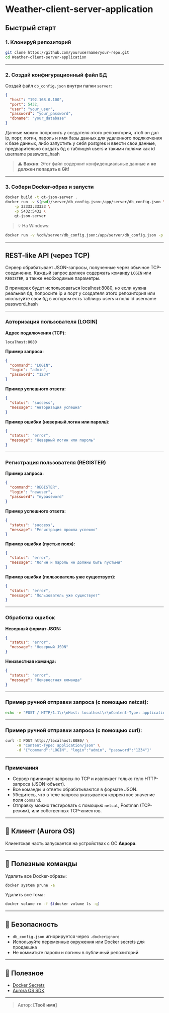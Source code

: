 
# Weather-client-server-application

## Быстрый старт

### 1. Клонируй репозиторий

```bash
git clone https://github.com/yourusername/your-repo.git
cd Weather-client-server-application
```

---

### 2. Создай конфигурационный файл БД

Создай файл `db_config.json` внутри папки `server`:


```json
{
  "host": "192.168.0.100",
  "port": 5432,
  "user": "your_user",
  "password": "your_password",
  "dbname": "your_database"
}
```
Данные можно попросить у создателя этого репозитория, чтоб он дал ip, порт, логин, пароль и имя базы данных для удаленного подлкючения к базе данных, либо запустить у себя postgres и ввести свои данные, предварительно создать бд с таблицей users и такими полями как id username password_hash       

> ⚠️ **Важно**: Этот файл содержит конфиденциальные данные и **не должен попадать в Git!**

---

### 3. Собери Docker-образ и запусти

```bash
docker build -t qt-json-server .
docker run -v $(pwd)/server/db_config.json:/app/server/db_config.json \
    -p 33333:33333 \
    -p 5432:5432 \
    qt-json-server

```

> 💡 На Windows:
```bash
docker run -v %cd%/server/db_config.json:/app/server/db_config.json -p 8080:8080 qt-json-server
```

---


## REST-like API (через TCP)

Сервер обрабатывает JSON-запросы, полученные через обычное TCP-соединение. Каждый запрос должен содержать команду `LOGIN` или `REGISTER`, а также необходимые параметры.

В примерах будет использоваться localhost:8080, но если нужна реальная бд, попросите ip и порт у создателя этого репозитория или ипользуйте свои бд в котором есть таблицы users и поля id username password_hash 

---

### Авторизация пользователя (LOGIN)

**Адрес подключения (TCP):**
```
localhost:8080
```

**Пример запроса:**
```json
{
  "command": "LOGIN",
  "login": "admin",
  "password": "1234"
}
```

**Пример успешного ответа:**
```json
{
  "status": "success",
  "message": "Авторизация успешна"
}
```

**Пример ошибки (неверный логин или пароль):**
```json
{
  "status": "error",
  "message": "Неверный логин или пароль"
}
```

---

### Регистрация пользователя (REGISTER)

**Пример запроса:**
```json
{
  "command": "REGISTER",
  "login": "newuser",
  "password": "mypassword"
}
```

**Пример успешного ответа:**
```json
{
  "status": "success",
  "message": "Регистрация прошла успешно"
}
```

**Пример ошибки (пустые поля):**
```json
{
  "status": "error",
  "message": "Логин и пароль не должны быть пустыми"
}
```

**Пример ошибки (пользователь уже существует):**
```json
{
  "status": "error",
  "message": "Пользователь уже существует"
}
```

---

### Обработка ошибок

**Неверный формат JSON:**
```json
{
  "status": "error",
  "message": "Неверный JSON"
}
```

**Неизвестная команда:**
```json
{
  "status": "error",
  "message": "Неизвестная команда"
}
```

---

### Пример ручной отправки запроса (с помощью netcat):

```bash
echo -e "POST / HTTP/1.1\r\nHost: localhost\r\nContent-Type: application/json\r\nContent-Length: 68\r\n\r\n{\"command\":\"LOGIN\",\"login\":\"admin\",\"password\":\"1234\"}" | nc localhost 8080
```

---

### Пример ручной отправки запроса (с помощью curl):

```bash
curl -X POST http://localhost:8080/ \
     -H "Content-Type: application/json" \
     -d '{"command":"LOGIN", "login":"admin", "password":"1234"}'
```

---

### Примечания

- Сервер принимает запросы по TCP и извлекает только тело HTTP-запроса (JSON-объект).
- Все команды и ответы обрабатываются в формате JSON.
- Убедитесь, что в теле запроса указывается корректное значение поля `command`.
- Отправку можно тестировать с помощью `netcat`, Postman (TCP-режим), или собственных TCP-клиентов.


---

## 📱 Клиент (Aurora OS)

Клиентская часть запускается на устройствах с ОС **Аврора**.

---

## 🧹 Полезные команды

Удалить все Docker-образы:
```bash
docker system prune -a
```

Удалить все тома:
```bash
docker volume rm -f $(docker volume ls -q)
```

---

## 🔐 Безопасность

- `db_config.json` игнорируется через `.dockerignore`
- Используйте переменные окружения или Docker secrets для продакшна
- Не коммитьте пароли и логины в публичный репозиторий

---

## 🔗 Полезное

- [Docker Secrets](https://docs.docker.com/engine/swarm/secrets/)
- [Aurora OS SDK](https://developer.auroraos.ru/)

---

> Автор: **[Твоё имя]**
